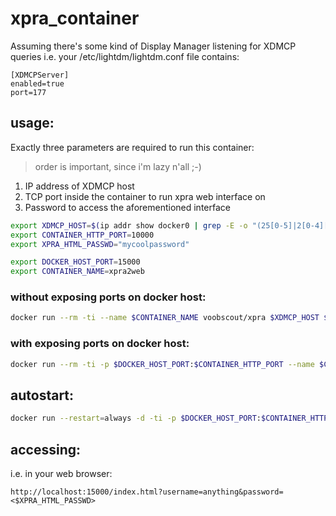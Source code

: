 # xpra_container
Assuming there's some kind of Display Manager listening for XDMCP queries
i.e. your /etc/lightdm/lightdm.conf file contains:

```
[XDMCPServer]
enabled=true
port=177
```

## usage:
Exactly three parameters are required to run this container:
> order is important, since i'm lazy n'all ;-)

  1. IP address of XDMCP host
  2. TCP port inside the container to run xpra web interface on
  3. Password to access the aforementioned interface

```bash
export XDMCP_HOST=$(ip addr show docker0 | grep -E -o "(25[0-5]|2[0-4][0-9]|[01]?[0-9][0-9]?)\.(25[0-5]|2[0-4][0-9]|[01]?[0-9][0-9]?)\.(25[0-5]|2[0-4][0-9]|[01]?[0-9][0-9]?)\.(25[0-5]|2[0-4][0-9]|[01]?[0-9][0-9]?)")
export CONTAINER_HTTP_PORT=10000
export XPRA_HTML_PASSWD="mycoolpassword"

export DOCKER_HOST_PORT=15000
export CONTAINER_NAME=xpra2web
```

### without exposing ports on docker host:

```bash
docker run --rm -ti --name $CONTAINER_NAME voobscout/xpra $XDMCP_HOST $CONTAINER_HTTP_PORT $XPRA_HTML_PASSWD
```

### with exposing ports on docker host:

```bash
docker run --rm -ti -p $DOCKER_HOST_PORT:$CONTAINER_HTTP_PORT --name $CONTAINER_NAME voobscout/xpra $XDMCP_HOST $CONTAINER_HTTP_PORT $XPRA_HTML_PASSWD
```

## autostart:

```bash
docker run --restart=always -d -ti -p $DOCKER_HOST_PORT:$CONTAINER_HTTP_PORT --name $CONTAINER_NAME voobscout/xpra $XDMCP_HOST $CONTAINER_HTTP_PORT $XPRA_HTML_PASSWD
```

## accessing:
i.e. in your web browser:

```
http://localhost:15000/index.html?username=anything&password=<$XPRA_HTML_PASSWD>
```
